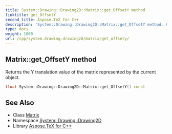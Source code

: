 ```yaml
---
title: System::Drawing::Drawing2D::Matrix::get_OffsetY method
linktitle: get_OffsetY
second_title: Aspose.TeX for C++
description: 'System::Drawing::Drawing2D::Matrix::get_OffsetY method. Returns the Y translation value of the matrix represented by the current object in C++.'
type: docs
weight: 1000
url: /cpp/system.drawing.drawing2d/matrix/get_offsety/
---
```

## Matrix::get_OffsetY method


Returns the Y translation value of the matrix represented by the current object.

```cpp
float System::Drawing::Drawing2D::Matrix::get_OffsetY() const
```

## See Also

* Class [Matrix](../)
* Namespace [System::Drawing::Drawing2D](../../)
* Library [Aspose.TeX for C++](../../../)
